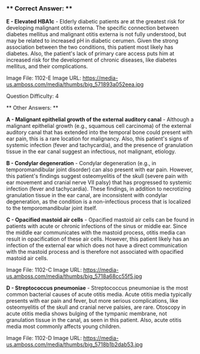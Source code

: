 ### ** Correct Answer: **

**E - Elevated HBA1c** - Elderly diabetic patients are at the greatest risk for developing malignant otitis externa. The specific connection between diabetes mellitus and malignant otitis externa is not fully understood, but may be related to increased pH in diabetic cerumen. Given the strong association between the two conditions, this patient most likely has diabetes. Also, the patient's lack of primary care access puts him at increased risk for the development of chronic diseases, like diabetes mellitus, and their complications.

Image File: 1102-E
Image URL: https://media-us.amboss.com/media/thumbs/big_571893a052eea.jpg

Question Difficulty: 4

** Other Answers: **

**A - Malignant epithelial growth of the external auditory canal** - Although a malignant epithelial growth (e.g., squamous cell carcinoma) of the external auditory canal that has extended into the temporal bone could present with ear pain, this is a rare location for malignancy. Also, this patient's signs of systemic infection (fever and tachycardia), and the presence of granulation tissue in the ear canal suggest an infectious, not malignant, etiology.

**B - Condylar degeneration** - Condylar degeneration (e.g., in temporomandibular joint disorder) can also present with ear pain. However, this patient's findings suggest osteomyelitis of the skull (severe pain with ear movement and cranial nerve VII palsy) that has progressed to systemic infection (fever and tachycardia). These findings, in addition to necrotizing granulation tissue in the ear canal, are inconsistent with condylar degeneration, as the condition is a non-infectious process that is localized to the temporomandibular joint itself.

**C - Opacified mastoid air cells** - Opacified mastoid air cells can be found in patients with acute or chronic infections of the sinus or middle ear. Since the middle ear communicates with the mastoid process, otitis media can result in opacification of these air cells. However, this patient likely has an infection of the external ear which does not have a direct communication with the mastoid process and is therefore not associated with opacified mastoid air cells.

Image File: 1102-C
Image URL: https://media-us.amboss.com/media/thumbs/big_5718a68cc55f5.jpg

**D - Streptococcus pneumoniae** - Streptococcus pneumoniae is the most common bacterial causes of acute otitis media. Acute otitis media typically presents with ear pain and fever, but more serious complications, like osteomyelitis of the skull and cranial nerve palsies, are rare. Otoscopy in acute otitis media shows bulging of the tympanic membrane, not granulation tissue in the canal, as seen in this patient. Also, acute otitis media most commonly affects young children.

Image File: 1102-D
Image URL: https://media-us.amboss.com/media/thumbs/big_5718b1b2dab53.jpg

